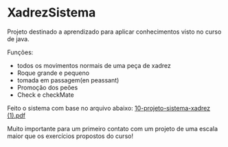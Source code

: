 # XadrezSistema
Projeto destinado a aprendizado para aplicar conhecimentos visto no curso de java.

Funções:
- todos os movimentos normais de uma peça de xadrez
- Roque grande e pequeno
- tomada em passagem(en peassant)
- Promoção dos peões
- Check e checkMate

Feito o sistema com base no arquivo abaixo:
[10-projeto-sistema-xadrez (1).pdf](https://github.com/Bussolin/XadrezSistema/files/15337029/10-projeto-sistema-xadrez.1.pdf)

Muito importante para um primeiro contato com um projeto de uma escala maior que os exercícios propostos do curso!

